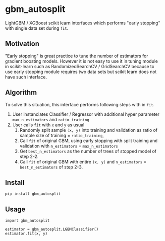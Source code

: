 # gbm_autosplit

LightGBM / XGBoost scikit learn interfaces which performs "early stopping" with single data set during `fit`.

## Motivation
"Early stopping" is great practice to tune the number of estimators for gradient boosting models. 
However it is not easy to use it in tuning module in scikit-learn such as RandomizedSearchCV / GridSearchCV
because to use early stopping module requires two data sets but scikit learn does not have such interface.

## Algorithm
To solve this situation, this interface performs following steps with in `fit`.
1. User instanciates Classifier / Regressor with additional hyper parameter `max_n_estimators` and `ratio_training`
2. User calls `fit` with `x` and `y` as usual
    1. Randomly split sample `(x, y)` into training and validation as ratio of sample size of training = `ratio_training`, 
    2. Call `fit` of original GBM, using early stopping with split training and validation with `n_estimators` = `max_n_estimators`
    3. Get `best_n_estimators` as the number of trees of stopped model of step 2-2.
    4. Call `fit` of original GBM with entire `(x, y)` and `n_estimators` = `best_n_estimators` of step 2-3.


## Install

```
pip install gbm_autosplit
```

## Usage

```
import gbm_autosplit

estimator = gbm_autosplit.LGBMClassifier()
estimator.fit(x, y)
```
